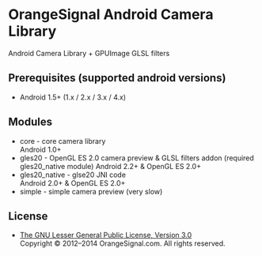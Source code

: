 # OrangeSignal Android Camera Library

Android Camera Library + GPUImage GLSL filters

## Prerequisites (supported android versions)

* Android 1.5+ (1.x / 2.x / 3.x / 4.x)

## Modules

* core - core camera library   
  Android 1.0+
* gles20 - OpenGL ES 2.0 camera preview & GLSL filters addon (required gles20_native module)
  Android 2.2+ & OpenGL ES 2.0+
* gles20_native - glse20 JNI code   
  Android 2.0+ & OpenGL ES 2.0+
* simple - simple camera preview (very slow)

## License

* [The GNU Lesser General Public License, Version 3.0](http://www.gnu.org/licenses/lgpl-3.0.txt)   
  Copyright © 2012–2014 OrangeSignal.com. All rights reserved.
